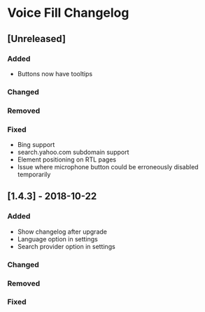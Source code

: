 # Voice Fill Changelog

## [Unreleased]
### Added
- Buttons now have tooltips
### Changed
### Removed
### Fixed
- Bing support
- search.yahoo.com subdomain support
- Element positioning on RTL pages
- Issue where microphone button could be erroneously disabled temporarily

## [1.4.3] - 2018-10-22
### Added
- Show changelog after upgrade
- Language option in settings
- Search provider option in settings
### Changed
### Removed
### Fixed
